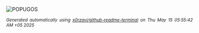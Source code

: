 <div align="justify">
<picture>
    <source media="(prefers-color-scheme: dark)" srcset="https://i.ibb.co/GfXBTrM3/output-gif.gif">
    <source media="(prefers-color-scheme: light)" srcset="https://i.ibb.co/GfXBTrM3/output-gif.gif">
    <img alt="POPUGOS" src="https://i.ibb.co/GfXBTrM3/output-gif.gif">
</picture>

<sub><i>Generated automatically using [x0rzavi/github-readme-terminal](https://github.com/x0rzavi/github-readme-terminal) on Thu May 15 05:55:42 AM +05 2025</i></sub>
</div>